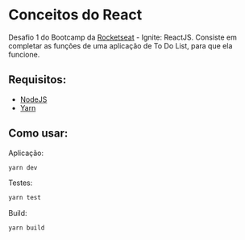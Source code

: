 # Conceitos do React

Desafio 1 do Bootcamp da [Rocketseat](https://rocketseat.com.br/) - Ignite: ReactJS. Consiste em completar as funções de uma aplicação de To Do List, para que ela funcione.

## Requisitos:

* [NodeJS](https://nodejs.org/en/)
* [Yarn](https://yarnpkg.com/)

## Como usar:

Aplicação:
```bash 
yarn dev
```

Testes:
```bash 
yarn test
```

Build:
```bash 
yarn build
```
